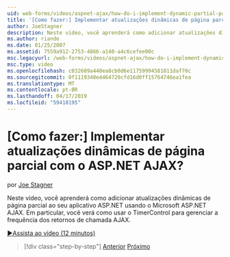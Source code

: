 ```yaml
---
uid: web-forms/videos/aspnet-ajax/how-do-i-implement-dynamic-partial-page-updates-with-aspnet-ajax
title: '[Como fazer:] Implementar atualizações dinâmicas de página parcial com o ASP.NET AJAX? | Microsoft Docs'
author: JoeStagner
description: Neste vídeo, você aprenderá como adicionar atualizações dinâmicas de página parcial ao seu aplicativo ASP.NET usando o Microsoft ASP.NET AJAX. Em particular, você verá como faço para...
ms.author: riande
ms.date: 01/25/2007
ms.assetid: 7559a912-2753-4866-a140-a4c6cefee00c
msc.legacyurl: /web-forms/videos/aspnet-ajax/how-do-i-implement-dynamic-partial-page-updates-with-aspnet-ajax
msc.type: video
ms.openlocfilehash: c032609a440ea8cb0d6e11759994581011daf70c
ms.sourcegitcommit: 0f1119340e4464720cfd16d0ff15764746ea1fea
ms.translationtype: MT
ms.contentlocale: pt-BR
ms.lasthandoff: 04/17/2019
ms.locfileid: "59410195"
---
```

# <a name="how-do-i-implement-dynamic-partial-page-updates-with-aspnet-ajax"></a>[Como fazer:] Implementar atualizações dinâmicas de página parcial com o ASP.NET AJAX?

por [Joe Stagner](https://github.com/JoeStagner)

Neste vídeo, você aprenderá como adicionar atualizações dinâmicas de página parcial ao seu aplicativo ASP.NET usando o Microsoft ASP.NET AJAX. Em particular, você verá como usar o TimerControl para gerenciar a frequência dos retornos de chamada AJAX.

[&#9654;Assista ao vídeo (12 minutos)](https://channel9.msdn.com/Blogs/ASP-NET-Site-Videos/how-do-i-implement-dynamic-partial-page-updates-with-aspnet-ajax)

> [!div class="step-by-step"]
> [Anterior](how-do-i-get-started-with-aspnet-ajax.md)
> [Próximo](how-do-i-make-client-side-network-callbacks-with-aspnet-ajax.md)

